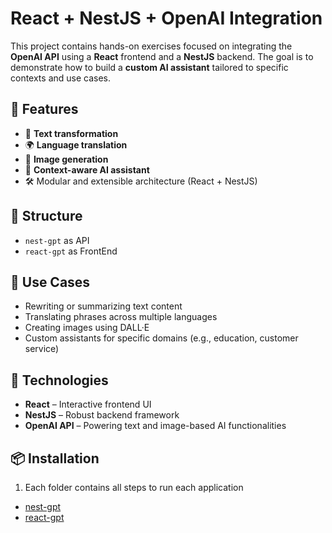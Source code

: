 # React + NestJS + OpenAI Integration

This project contains hands-on exercises focused on integrating the **OpenAI API** using a **React** frontend and a **NestJS** backend. The goal is to demonstrate how to build a **custom AI assistant** tailored to specific contexts and use cases.

## 🚀 Features

- 🔄 **Text transformation**
- 🌍 **Language translation**
- 🎨 **Image generation**
- 🧠 **Context-aware AI assistant**
- 🛠️ Modular and extensible architecture (React + NestJS)

## 📂 Structure
- `nest-gpt` as API
- `react-gpt` as FrontEnd

## 🧪 Use Cases

- Rewriting or summarizing text content
- Translating phrases across multiple languages
- Creating images using DALL·E
- Custom assistants for specific domains (e.g., education, customer service)

## 🧰 Technologies

- **React** – Interactive frontend UI
- **NestJS** – Robust backend framework
- **OpenAI API** – Powering text and image-based AI functionalities

## 📦 Installation

1. Each folder contains all steps to run each application
- [nest-gpt](https://github.com/yoshuaZea/ReactGPT-Nest/blob/main/nest-gpt/README.md)
- [react-gpt](https://github.com/yoshuaZea/ReactGPT-Nest/blob/main/react-gpt/README.md)